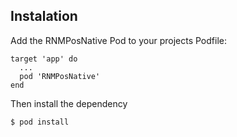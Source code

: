 ## Instalation

Add the RNMPosNative Pod to your projects Podfile:

```
target 'app' do
  ...
  pod 'RNMPosNative'
end
```

Then install the dependency

```bash
$ pod install
```


